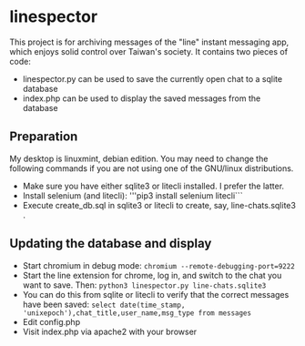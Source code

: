 # linespector
This project is for archiving messages of the "line" instant messaging app, which enjoys solid control over Taiwan's society. It contains two pieces of code:
- linespector.py can be used to save the currently open chat to a sqlite database
- index.php can be used to display the saved messages from the database

## Preparation

My desktop is linuxmint, debian edition. You may need to change the following commands if you are not using one of the GNU/linux distributions.
- Make sure you have either sqlite3 or litecli installed. I prefer the latter.
- Install selenium (and litecli):
  '''pip3 install selenium litecli```
- Execute create_db.sql in sqlite3 or litecli to create, say, line-chats.sqlite3 .

## Updating the database and display 

- Start chromium in debug mode:
  ```chromium --remote-debugging-port=9222```
- Start the line extension for chrome, log in, and switch to the chat you want to save. Then:
  ```python3 linespector.py line-chats.sqlite3```
- You can do this from sqlite or litecli to verify that the correct messages have been saved:
  ```select date(time_stamp, 'unixepoch'),chat_title,user_name,msg_type from messages```
- Edit config.php
- Visit index.php via apache2 with your browser
